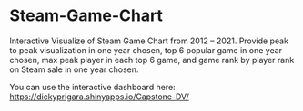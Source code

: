 # Steam-Game-Chart

Interactive Visualize of Steam Game Chart from 2012 – 2021. Provide peak to peak visualization in one year chosen, top 6 popular game in one year chosen, max peak player in each top 6 game, and game rank by player rank on Steam sale in one year chosen.

You can use the interactive dashboard here: https://dickyprigara.shinyapps.io/Capstone-DV/
